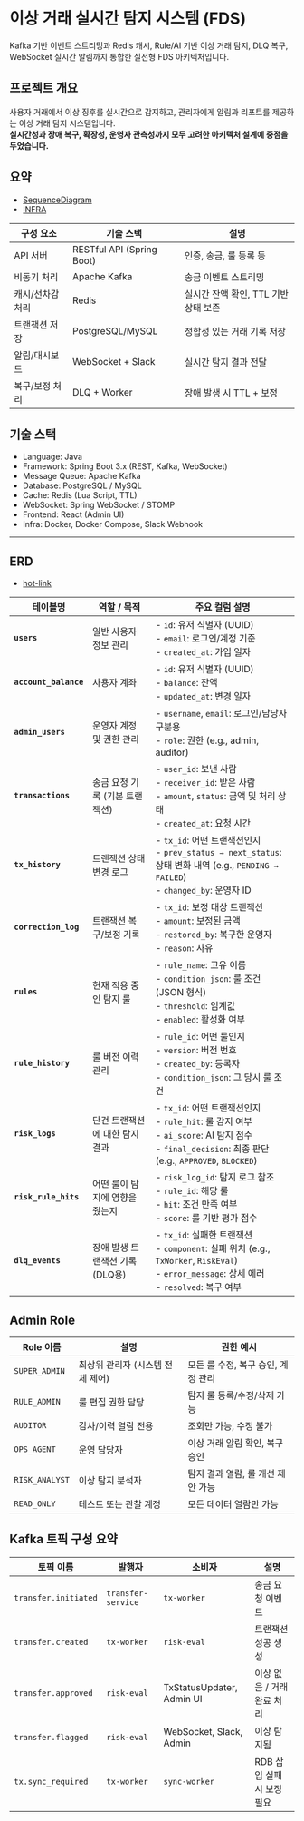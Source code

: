 # 이상 거래 실시간 탐지 시스템 (FDS)

Kafka 기반 이벤트 스트리밍과 Redis 캐시, Rule/AI 기반 이상 거래 탐지, DLQ 복구, WebSocket 실시간 알림까지 통합한 실전형 FDS 아키텍처입니다.

## 프로젝트 개요

사용자 거래에서 이상 징후를 실시간으로 감지하고, 관리자에게 알림과 리포트를 제공하는 이상 거래 탐지 시스템입니다.  
**실시간성과 장애 복구, 확장성, 운영자 관측성까지 모두 고려한 아키텍처 설계에 중점을 두었습니다.**

## 요약
- [SequenceDiagram](docs/SequenceDiagram.md)
- [INFRA](docs/infra.puml)

| 구성 요소       | 기술 스택            | 설명 |
|----------------|---------------------|------|
| API 서버        | RESTful API (Spring Boot) | 인증, 송금, 룰 등록 등 |
| 비동기 처리      | Apache Kafka         | 송금 이벤트 스트리밍 |
| 캐시/선차감 처리  | Redis                | 실시간 잔액 확인, TTL 기반 상태 보존 |
| 트랜잭션 저장     | PostgreSQL/MySQL     | 정합성 있는 거래 기록 저장 |
| 알림/대시보드    | WebSocket + Slack    | 실시간 탐지 결과 전달 |
| 복구/보정 처리   | DLQ + Worker         | 장애 발생 시 TTL + 보정 |

## 기술 스택
- Language: Java
- Framework: Spring Boot 3.x (REST, Kafka, WebSocket)
- Message Queue: Apache Kafka
- Database: PostgreSQL / MySQL
- Cache: Redis (Lua Script, TTL)
- WebSocket: Spring WebSocket / STOMP
- Frontend: React (Admin UI)
- Infra: Docker, Docker Compose, Slack Webhook

---

## ERD
- [hot-link](docs/ERD.puml)

| 테이블명                  | 역할 / 목적              | 주요 컬럼 설명                                                                                                                              |
|-----------------------|----------------------|---------------------------------------------------------------------------------------------------------------------------------------|
| **`users`**           | 일반 사용자 정보 관리         | - `id`: 유저 식별자 (UUID)<br> - `email`: 로그인/계정 기준<br> - `created_at`: 가입 일자                                                              |
| **`account_balance`** | 사용자 계좌               | - `id`: 유저 식별자 (UUID)<br> -  `balance`: 잔액<br/> - `updated_at`: 변경 일자                                                                 |
| **`admin_users`**     | 운영자 계정 및 권한 관리       | - `username`, `email`: 로그인/담당자 구분용<br> - `role`: 권한 (e.g., admin, auditor)                                                            |
| **`transactions`**    | 송금 요청 기록 (기본 트랜잭션)   | - `user_id`: 보낸 사람<br> - `receiver_id`: 받은 사람<br> - `amount`, `status`: 금액 및 처리 상태<br> - `created_at`: 요청 시간                          |
| **`tx_history`**      | 트랜잭션 상태 변경 로그        | - `tx_id`: 어떤 트랜잭션인지<br> - `prev_status → next_status`: 상태 변화 내역 (e.g., `PENDING → FAILED`)<br> - `changed_by`: 운영자 ID                |
| **`correction_log`**  | 트랜잭션 복구/보정 기록        | - `tx_id`: 보정 대상 트랜잭션<br> - `amount`: 보정된 금액<br> - `restored_by`: 복구한 운영자<br> - `reason`: 사유                                          |
| **`rules`**           | 현재 적용 중인 탐지 룰        | - `rule_name`: 고유 이름<br> - `condition_json`: 룰 조건 (JSON 형식)<br> - `threshold`: 임계값<br> - `enabled`: 활성화 여부                            |
| **`rule_history`**    | 룰 버전 이력 관리           | - `rule_id`: 어떤 룰인지<br> - `version`: 버전 번호<br> - `created_by`: 등록자<br> - `condition_json`: 그 당시 룰 조건                                  |
| **`risk_logs`**       | 단건 트랜잭션에 대한 탐지 결과    | - `tx_id`: 어떤 트랜잭션인지<br> - `rule_hit`: 룰 감지 여부<br> - `ai_score`: AI 탐지 점수<br> - `final_decision`: 최종 판단 (e.g., `APPROVED`, `BLOCKED`) |
| **`risk_rule_hits`**  | 어떤 룰이 탐지에 영향을 줬는지    | - `risk_log_id`: 탐지 로그 참조<br> - `rule_id`: 해당 룰<br> - `hit`: 조건 만족 여부<br> - `score`: 룰 기반 평가 점수                                       |
| **`dlq_events`**      | 장애 발생 트랜잭션 기록 (DLQ용) | - `tx_id`: 실패한 트랜잭션<br> - `component`: 실패 위치 (e.g., `TxWorker`, `RiskEval`)<br> - `error_message`: 상세 에러<br> - `resolved`: 복구 여부      |

## Admin Role
| Role 이름        | 설명                  | 권한 예시                 |
| -------------- | ------------------- | --------------------- |
| `SUPER_ADMIN`  | 최상위 관리자 (시스템 전체 제어) | 모든 룰 수정, 복구 승인, 계정 관리 |
| `RULE_ADMIN`   | 룰 편집 권한 담당          | 탐지 룰 등록/수정/삭제 가능      |
| `AUDITOR`      | 감사/이력 열람 전용         | 조회만 가능, 수정 불가         |
| `OPS_AGENT`    | 운영 담당자              | 이상 거래 알림 확인, 복구 승인    |
| `RISK_ANALYST` | 이상 탐지 분석자           | 탐지 결과 열람, 룰 개선 제안 가능  |
| `READ_ONLY`    | 테스트 또는 관찰 계정        | 모든 데이터 열람만 가능         |

## Kafka 토픽 구성 요약

| 토픽 이름                | 발행자                | 소비자                     | 설명                |
| -------------------- | ------------------ | ----------------------- | ----------------- |
| `transfer.initiated` | `transfer-service` | `tx-worker`             | 송금 요청 이벤트         |
| `transfer.created`   | `tx-worker`        | `risk-eval`             | 트랜잭션 성공 생성        |
| `transfer.approved`  | `risk-eval`        | TxStatusUpdater, Admin UI | 이상 없음 / 거래 완료 처리 |
| `transfer.flagged`   | `risk-eval`        | WebSocket, Slack, Admin | 이상 탐지됨            |
| `tx.sync_required`   | `tx-worker`        | `sync-worker`           | RDB 삽입 실패 시 보정 필요 |
